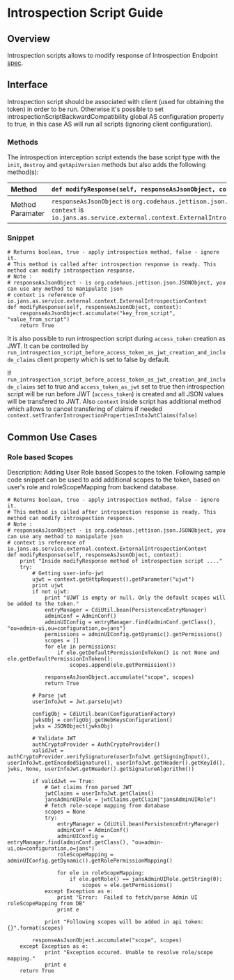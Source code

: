 # Introspection Script Guide

## Overview

Introspection scripts allows to modify response of Introspection Endpoint [spec](https://datatracker.ietf.org/doc/html/rfc7662).

## Interface

Introspection script should be associated with client (used for obtaining the token) in order to be run. Otherwise it's possible to set introspectionScriptBackwardCompatibility global AS configuration property to true, in this case AS will run all scripts (ignoring client configuration).

### Methods

The introspection interception script extends the base script type with the `init`, `destroy` and `getApiVersion` methods but also adds the following method(s):

|Method |`def modifyResponse(self, responseAsJsonObject, context)`|
|:-----|:------|
| Method Paramater| `responseAsJsonObject` is `org.codehaus.jettison.json.JSONObject`<br/> `context` is `io.jans.as.service.external.context.ExternalIntrospectionContext`|


### Snippet

    # Returns boolean, true - apply introspection method, false - ignore it.
    # This method is called after introspection response is ready. This method can modify introspection response.
    # Note :
    # responseAsJsonObject - is org.codehaus.jettison.json.JSONObject, you can use any method to manipulate json
    # context is reference of io.jans.as.service.external.context.ExternalIntrospectionContext
    def modifyResponse(self, responseAsJsonObject, context):
        responseAsJsonObject.accumulate("key_from_script", "value_from_script")
        return True
        

It is also possible to run introspection script during `access_token` creation as JWT. It can be controlled by `run_introspection_script_before_access_token_as_jwt_creation_and_include_claims` client property which is set to false by default.

If `run_introspection_script_before_access_token_as_jwt_creation_and_include_claims` set to true and `access_token_as_jwt` set to true then introspection script will be run before JWT (`access_token`) is created and all JSON values will be transfered to JWT. Also `context` inside script has additional method which allows to cancel transfering of claims if needed `context.setTranferIntrospectionPropertiesIntoJwtClaims(false)`
        
## Common Use Cases

### Role based Scopes

Description: Adding User Role based Scopes to the token.
Following sample code snippet can be used to add additional scopes to the token, based on user's role and roleScopeMapping from backend database.

    # Returns boolean, true - apply introspection method, false - ignore it.
    # This method is called after introspection response is ready. This method can modify introspection response.
    # Note :
    # responseAsJsonObject - is org.codehaus.jettison.json.JSONObject, you can use any method to manipulate json
    # context is reference of io.jans.as.service.external.context.ExternalIntrospectionContext
    def modifyResponse(self, responseAsJsonObject, context):
        print "Inside modifyResponse method of introspection script ...."
        try:
            # Getting user-info-jwt
            ujwt = context.getHttpRequest().getParameter("ujwt")
            print ujwt
            if not ujwt:
                print "UJWT is empty or null. Only the default scopes will be added to the token."
                entryManager = CdiUtil.bean(PersistenceEntryManager)
                adminConf = AdminConf()
                adminUIConfig = entryManager.find(adminConf.getClass(), "ou=admin-ui,ou=configuration,o=jans")
                permissions = adminUIConfig.getDynamic().getPermissions()
                scopes = []
                for ele in permissions:
                    if ele.getDefaultPermissionInToken() is not None and ele.getDefaultPermissionInToken():
                        scopes.append(ele.getPermission())

                responseAsJsonObject.accumulate("scope", scopes)
                return True

            # Parse jwt
            userInfoJwt = Jwt.parse(ujwt)

            configObj = CdiUtil.bean(ConfigurationFactory)
            jwksObj = configObj.getWebKeysConfiguration()
            jwks = JSONObject(jwksObj)

            # Validate JWT
            authCryptoProvider = AuthCryptoProvider()
            validJwt = authCryptoProvider.verifySignature(userInfoJwt.getSigningInput(), userInfoJwt.getEncodedSignature(), userInfoJwt.getHeader().getKeyId(), jwks, None, userInfoJwt.getHeader().getSignatureAlgorithm())

            if validJwt == True:
                # Get claims from parsed JWT
                jwtClaims = userInfoJwt.getClaims()
                jansAdminUIRole = jwtClaims.getClaim("jansAdminUIRole")
                # fetch role-scope mapping from database
                scopes = None
                try:
                    entryManager = CdiUtil.bean(PersistenceEntryManager)
                    adminConf = AdminConf()
                    adminUIConfig = entryManager.find(adminConf.getClass(), "ou=admin-ui,ou=configuration,o=jans")
                    roleScopeMapping = adminUIConfig.getDynamic().getRolePermissionMapping()

                    for ele in roleScopeMapping:
                        if ele.getRole() == jansAdminUIRole.getString(0):
                            scopes = ele.getPermissions()
                except Exception as e:
                    print "Error:  Failed to fetch/parse Admin UI roleScopeMapping from DB"
                    print e

                print "Following scopes will be added in api token: {}".format(scopes)

            responseAsJsonObject.accumulate("scope", scopes)
        except Exception as e:
                print "Exception occured. Unable to resolve role/scope mapping."
                print e
        return True
